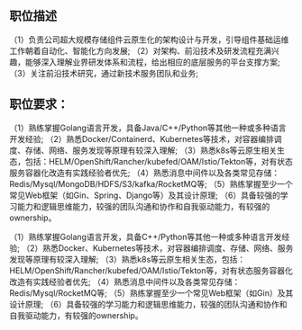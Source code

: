 
## 职位描述

（1）负责公司超大规模存储组件云原生化的架构设计与开发，引导组件基础运维工作朝着自动化、智能化方向发展;
（2）对架构、前沿技术及研发流程充满兴趣，能够深入理解业界研发体系和流程，给出相应的底层服务的平台支撑方案;
（3）关注前沿技术研究，通过新技术服务团队和业务;

## 职位要求：
（1）熟练掌握Golang语言开发，具备Java/C++/Python等其他一种或多种语言开发经验;
（2）熟悉Docker/Containerd、Kubernetes等技术，对容器编排调度、存储、网络、服务发现等原理有较深入理解;
（3）熟悉k8s等云原生相关生态，包括：HELM/OpenShift/Rancher/kubefed/OAM/Istio/Tekton等，对有状态服务容器化改造有实践经验者优先;
（4）熟悉消息中间件以及各类常见存储：Redis/Mysql/MongoDB/HDFS/S3/kafka/RocketMQ等;
（5）熟练掌握至少一个常见Web框架（如Gin、Spring、Django等）及其设计原理;
（6）具备较强的学习能力和逻辑思维能力，较强的团队沟通和协作和自我驱动能力，有较强的ownership。


（1）熟练掌握Golang语言开发，具备C++/Python等其他一种或多种语言开发经验;
（2）熟悉Docker、Kubernetes等技术，对容器编排调度、存储、网络、服务发现等原理有较深入理解;
（3）熟悉k8s等云原生相关生态，包括：HELM/OpenShift/Rancher/kubefed/OAM/Istio/Tekton等，对有状态服务容器化改造有实践经验者优先;
（4）熟悉消息中间件以及各类常见存储：Redis/Mysql/RocketMQ等;
（5）熟练掌握至少一个常见Web框架（如Gin）及其设计原理;
（6）具备较强的学习能力和逻辑思维能力，较强的团队沟通和协作和自我驱动能力，有较强的ownership。


